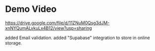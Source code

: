 # Demo Video

https://drive.google.com/file/d/11ZNuM0Qsg3dJM-xnNYQumALvkuLx4B12/view?usp=sharing

added Email validation.
added "Supabase" integration to store in online storage.
